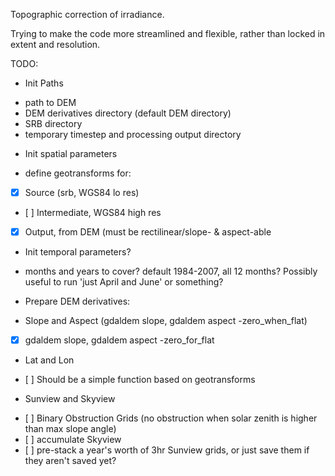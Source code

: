 Topographic correction of irradiance.

Trying to make the code more streamlined and flexible, rather than locked 
in extent and resolution.

TODO:
* Init Paths
 - path to DEM
 - DEM derivatives directory (default DEM directory)
 - SRB directory
 - temporary timestep and processing output directory

* Init spatial parameters 
 - define geotransforms for:
  + [x] Source (srb, WGS84 lo res)
  + [ ] Intermediate, WGS84 high res
  + [x] Output, from DEM (must be rectilinear/slope- & aspect-able

* Init temporal parameters?
 - months and years to cover?  default 1984-2007, all 12 months? Possibly useful to run 'just April and June' or something?  

* Prepare DEM derivatives:
 - Slope and Aspect (gdaldem slope, gdaldem aspect -zero_when_flat)
  + [x] gdaldem slope, gdaldem aspect -zero_for_flat
 - Lat and Lon
  + [ ]  Should be a simple function based on geotransforms 
 - Sunview and Skyview 
  + [ ]  Binary Obstruction Grids (no obstruction when solar zenith is higher than max slope angle)
  + [ ]  accumulate Skyview
  + [ ]  pre-stack a year's worth of 3hr Sunview grids, or just save them if they aren't saved yet?